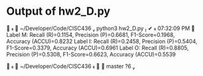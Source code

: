 # Output of hw2_D.py

   ~/Developer/Code/CISC436  python3 hw2_D.py  ✔  07:32:09 PM 
Label M: Recall (R)=0.1154, Precision (P)=0.6681, F1-Score=0.1968, Accuracy (ACCU)=0.8232
Label I: Recall (R)=0.2458, Precision (P)=0.5404, F1-Score=0.3379, Accuracy (ACCU)=0.6961
Label O: Recall (R)=0.8805, Precision (P)=0.5308, F1-Score=0.6623, Accuracy (ACCU)=0.5539

   ~/Developer/Code/CISC436    master ?6 

